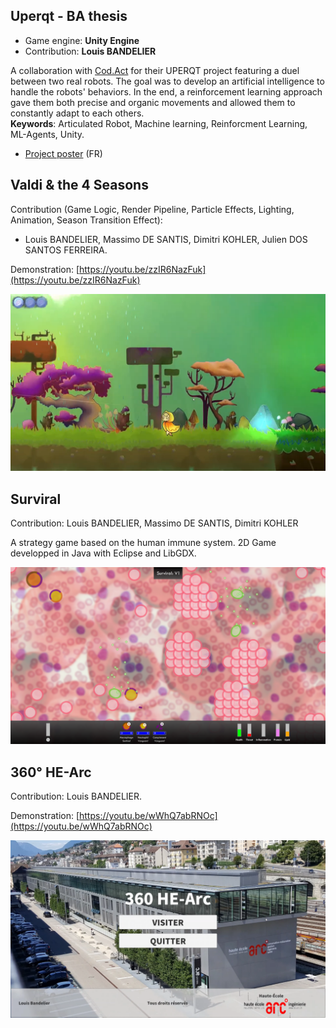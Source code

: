 ## Uperqt - BA thesis
- Game engine: __Unity Engine__
- Contribution: __Louis BANDELIER__

A collaboration with [Cod.Act](https://codact.ch/en/) for their UPERQT project featuring a duel between two real robots.
The goal was to develop an artificial intelligence to handle the robots' behaviors.
In the end, a reinforcement learning approach gave them both precise and organic movements and allowed them to constantly adapt to each others.  
**Keywords**: Articulated Robot, Machine learning, Reinforcment Learning, ML-Agents, Unity.

- [Project poster](uperqt_poster.pdf) (FR)

## Valdi & the 4 Seasons
Contribution (Game Logic, Render Pipeline, Particle Effects, Lighting, Animation, Season Transition Effect):
- Louis BANDELIER, Massimo DE SANTIS, Dimitri KOHLER, Julien DOS SANTOS FERREIRA.

Demonstration: [https://youtu.be/zzIR6NazFuk](https://youtu.be/zzIR6NazFuk)

![Valdi & the 4 Seasons in-game screenshot](valdi_cover.png)

## Surviral
Contribution: Louis BANDELIER, Massimo DE SANTIS, Dimitri KOHLER

A strategy game based on the human immune system. 2D Game developped in Java with Eclipse and LibGDX.

![Surviral in-game screenshot](in-game_screenshot.png)

## 360° HE-Arc
Contribution: Louis BANDELIER.

Demonstration: [https://youtu.be/wWhQ7abRNOc](https://youtu.be/wWhQ7abRNOc)

![360° HE-Arc screenshot](360_hearc_cover.png)
